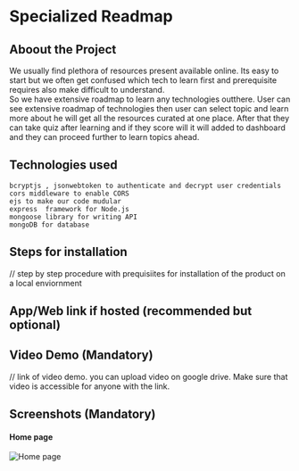 # Specialized Readmap

## Aboout the Project

We usually find plethora of resources present available online. Its easy to start but we often get confused which tech to learn first and prerequisite requires also make difficult to understand.  
So we have extensive roadmap to learn any technologies outthere. User can see extensive roadmap of technologies then user can select topic and learn more about he will get all the resources curated at one place. After that they can take quiz after learning and if they score will it will added to dashboard and they can proceed further to learn topics ahead.

## Technologies used

    bcryptjs , jsonwebtoken to authenticate and decrypt user credentials
    cors middleware to enable CORS
    ejs to make our code mudular
    express  framework for Node.js
    mongoose library for writing API
    mongoDB for database

## Steps for installation

// step by step procedure with prequisiites for installation of the product
on a local enviornment

## App/Web link if hosted (recommended but optional)

## Video Demo (Mandatory)

// link of video demo. you can upload video on google drive. Make sure that
video is accessible for anyone with the link.

## Screenshots (Mandatory)

#### Home page

![Home page](https://drive.google.com/file/d/1Sf9YSVom14xk69xEj_0rxsDMeuJAv06S/view?usp=sharing)
